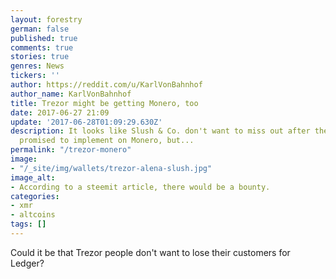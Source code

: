 ```yaml
---
layout: forestry
german: false
published: true
comments: true
stories: true
genres: News
tickers: ''
author: https://reddit.com/u/KarlVonBahnhof
author_name: KarlVonBahnhof
title: Trezor might be getting Monero, too
date: 2017-06-27 21:09
update: '2017-06-28T01:09:29.630Z'
description: It looks like Slush & Co. don't want to miss out after the Ledger people
  promised to implement on Monero, but...
permalink: "/trezor-monero"
image:
- "/_site/img/wallets/trezor-alena-slush.jpg"
image_alt:
- According to a steemit article, there would be a bounty.
categories:
- xmr
- altcoins
tags: []
---
```



Could it be that Trezor people don't want to lose their customers for Ledger?